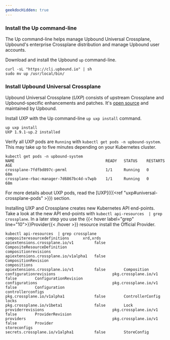 ```yaml
---
geekdocHidden: true
---
```

### Install the Up command-line
The Up command-line helps manage Upbound Universal Crossplane, Upbound's enterprise Crossplane distribution and manage Upbound user accounts. 

Download and install the Upbound `up` command-line.

```shell {copy-lines="all"}
curl -sL "https://cli.upbound.io" | sh
sudo mv up /usr/local/bin/
```

### Install Upbound Universal Crossplane
Upbound Universal Crossplane (_UXP_) consists of upstream Crossplane and Upbound-specific enhancements and patches. It's [open source](https://github.com/upbound/universal-crossplane) and maintained by Upbound. 

Install UXP with the Up command-line `up uxp install` command.

```shell
up uxp install
UXP 1.9.1-up.2 installed
```

Verify all UXP pods are `Running` with `kubectl get pods -n upbound-system`. This may take up to five minutes depending on your Kubernetes cluster.

```shell {label="pods"}
kubectl get pods -n upbound-system
NAME                                        READY   STATUS    RESTARTS      AGE
crossplane-7fdfbd897c-pmrml                 1/1     Running   0             68m
crossplane-rbac-manager-7d6867bc4d-v7wpb    1/1     Running   0             68m
```

For more details about UXP pods, read the [UXP]({{<ref "uxp#universal-crossplane-pods" >}}) section.


Installing UXP and Crossplane creates new Kubernetes API end-points. Take a look at the new API end-points with `kubectl api-resources  | grep crossplane`. In a later step you use the {{< hover label="grep" line="10">}}Provider{{< /hover >}} resource install the Official Provider.

```shell  {label="grep"}
kubectl api-resources  | grep crossplane
compositeresourcedefinitions      xrd,xrds     apiextensions.crossplane.io/v1         false        CompositeResourceDefinition
compositionrevisions                           apiextensions.crossplane.io/v1alpha1   false        CompositionRevision
compositions                                   apiextensions.crossplane.io/v1         false        Composition
configurationrevisions                         pkg.crossplane.io/v1                   false        ConfigurationRevision
configurations                                 pkg.crossplane.io/v1                   false        Configuration
controllerconfigs                              pkg.crossplane.io/v1alpha1             false        ControllerConfig
locks                                          pkg.crossplane.io/v1beta1              false        Lock
providerrevisions                              pkg.crossplane.io/v1                   false        ProviderRevision
providers                                      pkg.crossplane.io/v1                   false        Provider
storeconfigs                                   secrets.crossplane.io/v1alpha1         false        StoreConfig
```
